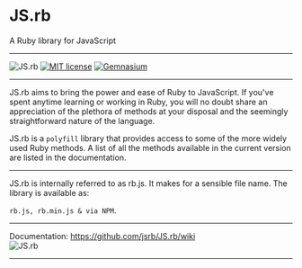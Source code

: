 # JS.rb
A Ruby library for JavaScript  
- ---
![JS.rb](https://img.shields.io/badge/JS.rb-v.1.0.1-red.svg)
[![MIT license](http://img.shields.io/badge/license-MIT-brightgreen.svg)](http://opensource.org/licenses/MIT)
[![Gemnasium](https://img.shields.io/gemnasium/mathiasbynens/he.svg)]()




- ----
JS.rb aims to bring the power and ease of Ruby to JavaScript. If you've spent anytime learning or working in Ruby, you will no doubt share an appreciation of the plethora of methods at your disposal and the seemingly straightforward nature of the language.

JS.rb is a `polyfill` library that provides access to some of the more widely used Ruby methods. A list of all the methods available in the current version are listed in the documentation.

- ---
JS.rb is internally referred to as rb.js. It makes for a sensible file name. The library is available as:

`rb.js, rb.min.js & via NPM`.

- ----
Documentation: https://github.com/jsrb/JS.rb/wiki    
![JS.rb](https://img.shields.io/badge/JS.rb-v.1.0.1-red.svg)
- ---
